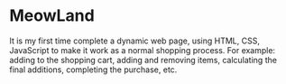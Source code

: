 # MeowLand
It is my first time complete a dynamic web page, using HTML, CSS, JavaScript to make it work as a normal shopping process. 
For example: adding to the shopping cart, adding and removing items, calculating the final additions, completing the purchase, etc.
